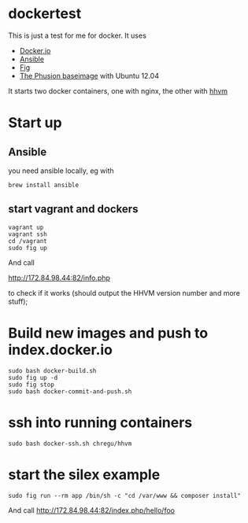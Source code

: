 # dockertest

This is just a test for me for docker. It uses

- [Docker.io](https://www.docker.io/) 
- [Ansible](http://www.ansible.com/home)
- [Fig](http://orchardup.github.io/fig/)
- [The Phusion baseimage](https://github.com/phusion/baseimage-docker) with Ubuntu 12.04

It starts two docker containers, one with nginx, the other with [hhvm](http://hhvm.com/)


# Start up

## Ansible

you need ansible locally, eg with
````
brew install ansible
````

## start vagrant and dockers

````
vagrant up
vagrant ssh
cd /vagrant
sudo fig up
````

And call

http://172.84.98.44:82/info.php

to check if it works (should output the HHVM version number and more stuff);

# Build new images and push to index.docker.io

````
sudo bash docker-build.sh
sudo fig up -d
sudo fig stop
sudo bash docker-commit-and-push.sh
````

# ssh into running containers

````
sudo bash docker-ssh.sh chregu/hhvm
````

# start the silex example

````
sudo fig run --rm app /bin/sh -c "cd /var/www && composer install"
````

And call http://172.84.98.44:82/index.php/hello/foo
